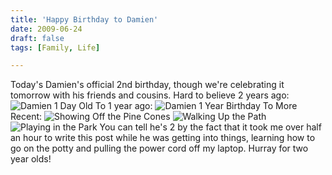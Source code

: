 ```yaml
---
title: 'Happy Birthday to Damien'
date: 2009-06-24
draft: false
tags: [Family, Life]

---
```


Today's Damien's official 2nd birthday, though we're celebrating it tomorrow with his friends and cousins. Hard to believe 2 years ago: ![Damien 1 Day Old](https://chrisenns.com/wp-content/uploads/2009/06/628147694_d7a16006631.jpg "Damien 1 Day Old") To 1 year ago: ![Damien 1 Year Birthday](https://chrisenns.com/wp-content/uploads/2009/06/2619304025_b2733df1e51.jpg "Damien 1 Year Birthday") To More Recent: ![Showing Off the Pine Cones](https://chrisenns.com/wp-content/uploads/2009/06/3491296733_1d809415391.jpg "Showing Off the Pine Cones") ![Walking Up the Path](https://chrisenns.com/wp-content/uploads/2009/06/3492110188_2fb51e0d9e1.jpg "Walking Up the Path") ![Playing in the Park](https://chrisenns.com/wp-content/uploads/2009/06/3494376987_f6a646ba581.jpg "Playing in the Park") You can tell he's 2 by the fact that it took me over half an hour to write this post while he was getting into things, learning how to go on the potty and pulling the power cord off my laptop. Hurray for two year olds!